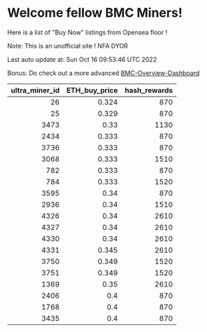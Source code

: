 # Welcome fellow BMC Miners!
Here is a list of "Buy Now" listings from Opensea floor !

Note: This is an unofficial site ! NFA DYOR

Last auto update at: Sun Oct 16 09:53:46 UTC 2022

Bonus: Do check out a more advanced [BMC-Overview-Dashboard](https://dune.com/defifunk/BMC-Overview-Dashboard)


|   ultra_miner_id |   ETH_buy_price |   hash_rewards |
|-----------------:|----------------:|---------------:|
|               26 |           0.324 |            870 |
|               25 |           0.329 |            870 |
|             3473 |           0.33  |           1130 |
|             2434 |           0.333 |            870 |
|             3736 |           0.333 |            870 |
|             3068 |           0.333 |           1510 |
|              782 |           0.333 |            870 |
|              784 |           0.333 |           1520 |
|             3595 |           0.34  |            870 |
|             2936 |           0.34  |           1510 |
|             4326 |           0.34  |           2610 |
|             4327 |           0.34  |           2610 |
|             4330 |           0.34  |           2610 |
|             4331 |           0.345 |           2610 |
|             3750 |           0.349 |           1520 |
|             3751 |           0.349 |           1520 |
|             1369 |           0.35  |           2610 |
|             2406 |           0.4   |            870 |
|             1768 |           0.4   |            870 |
|             3435 |           0.4   |            870 |